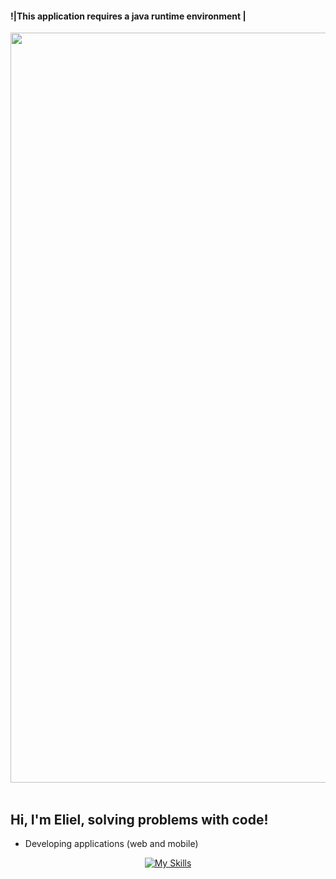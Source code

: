 <h4>!|This application requires a java runtime environment |</h4>

<img src="https://i.pinimg.com/originals/04/fa/d9/04fad9cc37fc5ef697f100ec8b01a50a.jpg" width="1200"/><br><br>

## Hi, I'm Eliel, solving problems with code!

- Developing applications (web and mobile)
 
<div align="center">
  <a href="https://github.com/ElielSantos">

 [![My Skills](https://skills.thijs.gg/icons?i=css,html,javascript,py,java,kotlin,nodejs,git,firebase&theme=light)](https://skills.thijs.gg)

  
 
  
  
  

